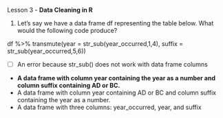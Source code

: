 Lesson 3 - **Data Cleaning in R**

1.	Let’s say we have a data frame df representing the table below. What would the following code produce?

df %>%
  transmute(year = str_sub(year_occurred,1,4),
            suffix = str_sub(year_occurred,5,6))

-   [ ]	An error because str_sub() does not work with data frame columns
-	**A data frame with column year containing the year as a number and column suffix containing AD or BC.**
-	A data frame with column year containing AD or BC and column suffix containing the year as a number.
-	A data frame with three columns: year_occurred, year, and suffix

